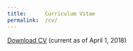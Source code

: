 ```yaml
---
title:      Curriculum Vitae
permalink:  /cv/
---
```


<a href="{{ 'assets/content/misc/AlinaAvanesyanCV.pdf' | relative_url }}">Download CV</a> (current as of April 1, 2018)
